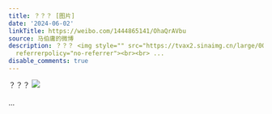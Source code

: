```yaml
---
title: ？？？ [图片]
date: '2024-06-02'
linkTitle: https://weibo.com/1444865141/OhaQrAVbu
source: 马伯庸的微博
description: ？？？ <img style="" src="https://tvax2.sinaimg.cn/large/001zMvqtly1hqbc8df2t7j62c0340kjm02.jpg"
  referrerpolicy="no-referrer"><br><br> ...
disable_comments: true
---
```

？？？ <img style="" src="https://tvax2.sinaimg.cn/large/001zMvqtly1hqbc8df2t7j62c0340kjm02.jpg" referrerpolicy="no-referrer"><br><br> ...